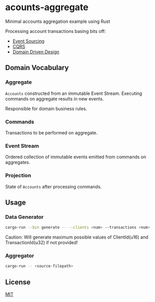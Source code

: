 # acounts-aggregate

Minimal accounts aggregation example using Rust

Processing account transactions basing bits off:

- [Event Sourcing](https://martinfowler.com/eaaDev/EventSourcing.html)
- [CQRS](https://martinfowler.com/bliki/CQRS.html)
- [Domain Driven Design](https://martinfowler.com/tags/domain%20driven%20design.html)

## Domain Vocabulary

### Aggregate

`Accounts` constructed from an immutable Event Stream. Executing commands on aggregate results in new events.

Responsible for domain business rules.

### Commands

Transactions to be performed on aggregate.

### Event Stream

Ordered collection of immutable events emitted from commands on aggregates.  

### Projection

State of `Accounts` after processing commands.

## Usage

### Data Generator 

```bash
cargo-run --bin generate -- --clients <num> --transactions <num> 
```

Caution: Will generate maximum possible values of ClientId(u16) and TransactionId(u32) if not provided!

### Aggregator

```bash
cargo-run -- <source-filepath>
```

## License

[MIT](LICENSE)
